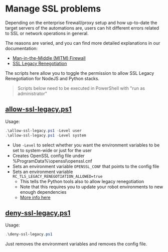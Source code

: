# Manage SSL problems

Depending on the enterprise firewall/proxy setup and how up-to-date the target servers of the automations are, users can hit different errors related to SSL or network operations in general.

The reasons are varied, and you can find more detailed explanations in our documentation:
* [Man-in-the-Middle (MITM) Firewall](https://robocorp.com/docs/faq/mitm-firewall)
* [SSL Legacy Renegotiation](https://robocorp.com/docs/faq/tls-problems)

The scripts here allow you to toggle the permission to allow SSL Legacy Renegotiation for NodeJS and Python stacks.

> Scripts below need to be executed in PowerShell with "run as administrator"

## [allow-ssl-legacy.ps1](allow-ssl-legacy.ps1)

Usage:
```PowerShell
.\allow-ssl-legacy.ps1 -Level user
.\allow-ssl-legacy.ps1 -Level system
```

- Use `-Level` to select whether you want the environment variables to be set to system-wide or just for the user
- Creates OpenSSL config file under %ProgramData%\openssl\openssl.cnf
- Sets an environment variable `OPENSSL_CONF` that points to the config file
- Sets an environment variable `RC_TLS_LEGACY_RENEGOTIATION_ALLOWED=true`
  - This tells the Python tools also to allow legacy renegotiation
  - Note that this requires you to update your robot environments to new enough dependencies
  - [More info here](https://robocorp.com/docs/faq/tls-problems#2-2-allow-legacy-renegotiation-for-the-python-tool-stack)


## [deny-ssl-legacy.ps1](deny-ssl-legacy.ps1)
Usage:
```PowerShell
.\deny-ssl-legacy.ps1
```

Just removes the environment variables and removes the config file.
